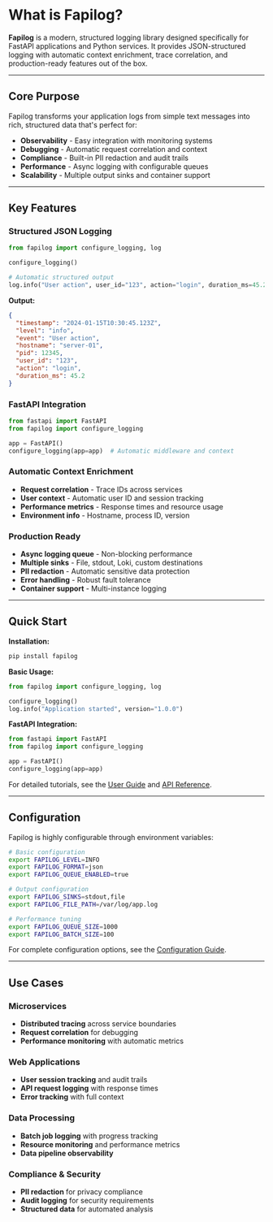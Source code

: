 # What is Fapilog?

**Fapilog** is a modern, structured logging library designed specifically for FastAPI applications and Python services. It provides JSON-structured logging with automatic context enrichment, trace correlation, and production-ready features out of the box.

---

## Core Purpose

Fapilog transforms your application logs from simple text messages into rich, structured data that's perfect for:

- **Observability** - Easy integration with monitoring systems
- **Debugging** - Automatic request correlation and context
- **Compliance** - Built-in PII redaction and audit trails
- **Performance** - Async logging with configurable queues
- **Scalability** - Multiple output sinks and container support

---

## Key Features

### Structured JSON Logging

```python
from fapilog import configure_logging, log

configure_logging()

# Automatic structured output
log.info("User action", user_id="123", action="login", duration_ms=45.2)
```

**Output:**

```json
{
  "timestamp": "2024-01-15T10:30:45.123Z",
  "level": "info",
  "event": "User action",
  "hostname": "server-01",
  "pid": 12345,
  "user_id": "123",
  "action": "login",
  "duration_ms": 45.2
}
```

### FastAPI Integration

```python
from fastapi import FastAPI
from fapilog import configure_logging

app = FastAPI()
configure_logging(app=app)  # Automatic middleware and context
```

### Automatic Context Enrichment

- **Request correlation** - Trace IDs across services
- **User context** - Automatic user ID and session tracking
- **Performance metrics** - Response times and resource usage
- **Environment info** - Hostname, process ID, version

### Production Ready

- **Async logging queue** - Non-blocking performance
- **Multiple sinks** - File, stdout, Loki, custom destinations
- **PII redaction** - Automatic sensitive data protection
- **Error handling** - Robust fault tolerance
- **Container support** - Multi-instance logging

---

## Quick Start

**Installation:**

```bash
pip install fapilog
```

**Basic Usage:**

```python
from fapilog import configure_logging, log

configure_logging()
log.info("Application started", version="1.0.0")
```

**FastAPI Integration:**

```python
from fastapi import FastAPI
from fapilog import configure_logging

app = FastAPI()
configure_logging(app=app)
```

For detailed tutorials, see the [User Guide](user-guide.md) and [API Reference](api-reference.md).

---

## Configuration

Fapilog is highly configurable through environment variables:

```bash
# Basic configuration
export FAPILOG_LEVEL=INFO
export FAPILOG_FORMAT=json
export FAPILOG_QUEUE_ENABLED=true

# Output configuration
export FAPILOG_SINKS=stdout,file
export FAPILOG_FILE_PATH=/var/log/app.log

# Performance tuning
export FAPILOG_QUEUE_SIZE=1000
export FAPILOG_BATCH_SIZE=100
```

For complete configuration options, see the [Configuration Guide](config.md).

---

## Use Cases

### Microservices

- **Distributed tracing** across service boundaries
- **Request correlation** for debugging
- **Performance monitoring** with automatic metrics

### Web Applications

- **User session tracking** and audit trails
- **API request logging** with response times
- **Error tracking** with full context

### Data Processing

- **Batch job logging** with progress tracking
- **Resource monitoring** and performance metrics
- **Data pipeline observability**

### Compliance & Security

- **PII redaction** for privacy compliance
- **Audit logging** for security requirements
- **Structured data** for automated analysis
